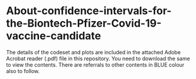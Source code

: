 # About-confidence-intervals-for-the-Biontech-Pfizer-Covid-19-vaccine-candidate

The details of the codeset and plots are included in the attached Adobe Acrobat reader (.pdf) file in this repository. 
You need to download the same to view the contents. There are referrals to other contents in BLUE colour also to follow.
